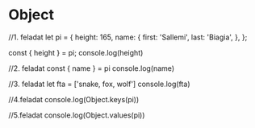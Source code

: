 # Object

//1. feladat
let pi = {
    height: 165,
    name: {
        first: 'Sallemi',
        last: 'Biagia',
    },
};

const { height } = pi;
console.log(height)


//2. feladat
const { name } = pi
console.log(name)

//3. feladat
let fta = ['snake, fox, wolf']
console.log(fta)

//4.feladat
console.log(Object.keys(pi))

//5.feladat
console.log(Object.values(pi))
